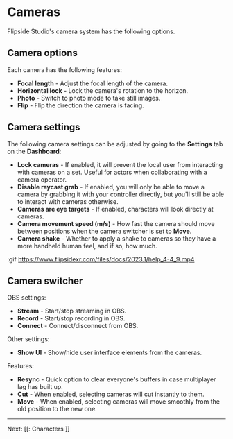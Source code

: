 # Cameras

Flipside Studio's camera system has the following options.

## Camera options

Each camera has the following features:

- **Focal length** - Adjust the focal length of the camera.
- **Horizontal lock** - Lock the camera's rotation to the horizon.
- **Photo** - Switch to photo mode to take still images.
- **Flip** - Flip the direction the camera is facing.

## Camera settings

The following camera settings can be adjusted by going to the **Settings** tab on the **Dashboard**:

- **Lock cameras** - If enabled, it will prevent the local user from interacting with cameras on a set. Useful for actors when collaborating with a camera operator.
- **Disable raycast grab** - If enabled, you will only be able to move a camera by grabbing it with your controller directly, but you'll still be able to interact with cameras otherwise.
- **Cameras are eye targets** - If enabled, characters will look directly at cameras.
- **Camera movement speed (m/s)** - How fast the camera should move between positions when the camera switcher is set to **Move**.
- **Camera shake** - Whether to apply a shake to cameras so they have a more handheld human feel, and if so, how much.

:gif https://www.flipsidexr.com/files/docs/2023.1/help_4-4_9.mp4

## Camera switcher

OBS settings:

- **Stream** - Start/stop streaming in OBS.
- **Record** - Start/stop recording in OBS.
- **Connect** - Connect/disconnect from OBS.

Other settings:

- **Show UI** - Show/hide user interface elements from the cameras.

Features:

- **Resync** - Quick option to clear everyone's buffers in case multiplayer lag has built up.
- **Cut** - When enabled, selecting cameras will cut instantly to them.
- **Move** - When enabled, selecting cameras will move smoothly from the old position to the new one.

---

Next: [[: Characters ]]

